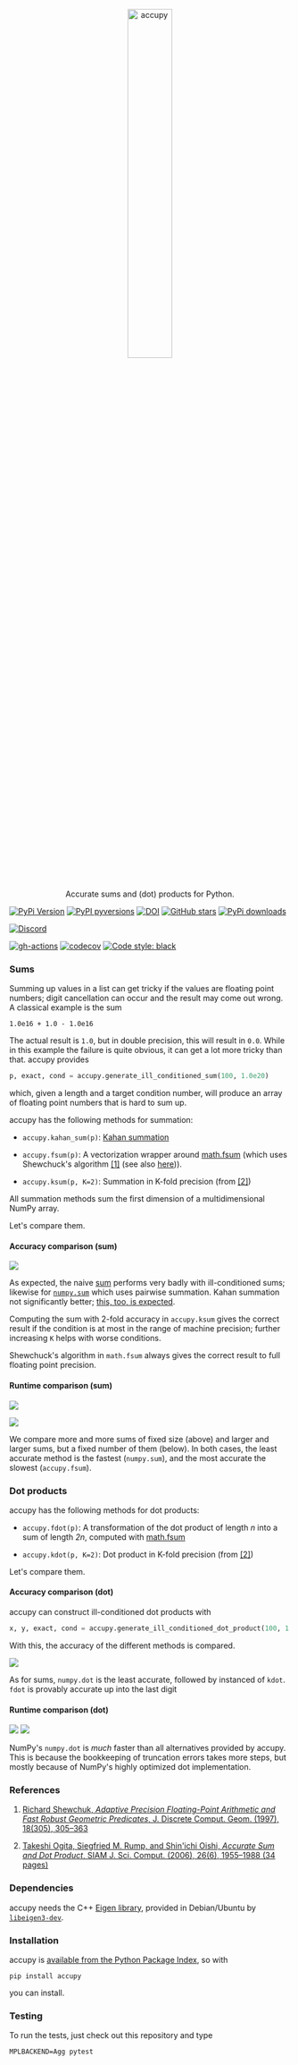 <p align="center">
  <a href="https://github.com/nschloe/accupy"><img alt="accupy" src="https://nschloe.github.io/accupy/logo-with-text.svg" width="40%"></a>
  <p align="center">Accurate sums and (dot) products for Python.</p>
</p>

[![PyPi Version](https://img.shields.io/pypi/v/accupy.svg?style=flat-square)](https://pypi.org/project/accupy)
[![PyPI pyversions](https://img.shields.io/pypi/pyversions/accupy.svg?style=flat-square)](https://pypi.org/pypi/accupy/)
[![DOI](https://zenodo.org/badge/DOI/10.5281/zenodo.1185173.svg?style=flat-square)](https://doi.org/10.5281/zenodo.1185173)
[![GitHub stars](https://img.shields.io/github/stars/nschloe/accupy.svg?style=flat-square&logo=github&label=Stars&logoColor=white)](https://github.com/nschloe/accupy)
[![PyPi downloads](https://img.shields.io/pypi/dm/accupy.svg?style=flat-square)](https://pypistats.org/packages/accupy)

[![Discord](https://img.shields.io/static/v1?logo=discord&label=chat&message=on%20discord&color=7289da&style=flat-square)](https://discord.gg/hnTJ5MRX2Y)

[![gh-actions](https://img.shields.io/github/workflow/status/nschloe/accupy/ci?style=flat-square)](https://github.com/nschloe/accupy/actions?query=workflow%3Aci)
[![codecov](https://img.shields.io/codecov/c/github/nschloe/accupy.svg?style=flat-square)](https://codecov.io/gh/nschloe/accupy)
[![Code style: black](https://img.shields.io/badge/code%20style-black-000000.svg?style=flat-square)](https://github.com/psf/black)

### Sums

Summing up values in a list can get tricky if the values are floating point
numbers; digit cancellation can occur and the result may come out wrong. A
classical example is the sum
```
1.0e16 + 1.0 - 1.0e16
```
The actual result is `1.0`, but in double precision, this will result in `0.0`.
While in this example the failure is quite obvious, it can get a lot more
tricky than that. accupy provides
```python
p, exact, cond = accupy.generate_ill_conditioned_sum(100, 1.0e20)
```
which, given a length and a target condition number, will produce an array of
floating point numbers that is hard to sum up.

accupy has the following methods for summation:

  * `accupy.kahan_sum(p)`: [Kahan
    summation](https://en.wikipedia.org/wiki/Kahan_summation_algorithm)

  * `accupy.fsum(p)`: A vectorization wrapper around
    [math.fsum](https://docs.python.org/3/library/math.html#math.fsum) (which
    uses Shewchuck's algorithm [[1]](#references) (see also
    [here](https://code.activestate.com/recipes/393090/))).

  * `accupy.ksum(p, K=2)`: Summation in K-fold precision (from [[2]](#references))

All summation methods sum the first dimension of a multidimensional NumPy array.

Let's compare them.

#### Accuracy comparison (sum)

![](https://nschloe.github.io/accupy/accuracy-sum.svg)

As expected, the naive
[sum](https://docs.python.org/3/library/functions.html#sum) performs very badly
with ill-conditioned sums; likewise for
[`numpy.sum`](https://docs.scipy.org/doc/numpy/reference/generated/numpy.sum.html)
which uses pairwise summation. Kahan summation not significantly better; [this,
too, is
expected](https://en.wikipedia.org/wiki/Kahan_summation_algorithm#Accuracy).

Computing the sum with 2-fold accuracy in `accupy.ksum` gives the correct
result if the condition is at most in the range of machine precision; further
increasing `K` helps with worse conditions.

Shewchuck's algorithm in `math.fsum` always gives the correct result to full
floating point precision.


#### Runtime comparison (sum)

![](https://nschloe.github.io/accupy/speed-comparison1.svg)

![](https://nschloe.github.io/accupy/speed-comparison2.svg)

We compare more and more sums of fixed size (above) and larger and larger sums,
but a fixed number of them (below). In both cases, the least accurate method is
the fastest (`numpy.sum`), and the most accurate the slowest (`accupy.fsum`).

### Dot products

accupy has the following methods for dot products:

  * `accupy.fdot(p)`: A transformation of the dot product of length _n_ into a
    sum of length _2n_, computed with
    [math.fsum](https://docs.python.org/3/library/math.html#math.fsum)

  * `accupy.kdot(p, K=2)`: Dot product in K-fold precision (from
    [[2]](#references))

Let's compare them.

#### Accuracy comparison (dot)

accupy can construct ill-conditioned dot products with
```python
x, y, exact, cond = accupy.generate_ill_conditioned_dot_product(100, 1.0e20)
```
With this, the accuracy of the different methods is compared.

![](https://nschloe.github.io/accupy/accuracy-dot.svg)

As for sums, `numpy.dot` is the least accurate, followed by instanced of `kdot`.
`fdot` is provably accurate up into the last digit

#### Runtime comparison (dot)

![](https://nschloe.github.io/accupy/speed-comparison-dot1.svg)
![](https://nschloe.github.io/accupy/speed-comparison-dot2.svg)

NumPy's `numpy.dot` is _much_ faster than all alternatives provided by accupy.
This is because the bookkeeping of truncation errors takes more steps, but
mostly because of NumPy's highly optimized dot implementation.


### References

1. [Richard Shewchuk, _Adaptive Precision Floating-Point Arithmetic and Fast
   Robust Geometric Predicates_, J. Discrete Comput. Geom. (1997), 18(305),
   305–363](https://doi.org/10.1007/PL00009321)

2. [Takeshi Ogita, Siegfried M. Rump, and Shin'ichi Oishi, _Accurate Sum and Dot
   Product_, SIAM J. Sci. Comput. (2006), 26(6), 1955–1988 (34
   pages)](https://doi.org/10.1137/030601818)

### Dependencies

accupy needs the C++ [Eigen
library](http://eigen.tuxfamily.org/index.php?title=Main_Page), provided in
Debian/Ubuntu by
[`libeigen3-dev`](https://packages.ubuntu.com/search?keywords=libeigen3-dev).

### Installation

accupy is [available from the Python Package Index](https://pypi.org/project/accupy/), so with
```
pip install accupy
```
you can install.

### Testing

To run the tests, just check out this repository and type
```
MPLBACKEND=Agg pytest
```
